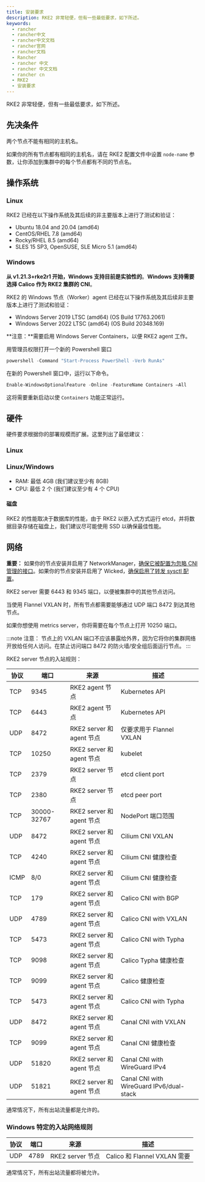 ```yaml
---
title: 安装要求
description: RKE2 非常轻便，但有一些最低要求，如下所述。
keywords:
  - rancher
  - rancher中文
  - rancher中文文档
  - rancher官网
  - rancher文档
  - Rancher
  - rancher 中文
  - rancher 中文文档
  - rancher cn
  - RKE2
  - 安装要求
---
```


RKE2 非常轻便，但有一些最低要求，如下所述。

## 先决条件

两个节点不能有相同的主机名。

如果你的所有节点都有相同的主机名，请在 RKE2 配置文件中设置 `node-name` 参数，让你添加到集群中的每个节点都有不同的节点名。

## 操作系统

### Linux

RKE2 已经在以下操作系统及其后续的非主要版本上进行了测试和验证：

- Ubuntu 18.04 and 20.04 (amd64)
- CentOS/RHEL 7.8 (amd64)
- Rocky/RHEL 8.5 (amd64)
- SLES 15 SP3, OpenSUSE, SLE Micro 5.1 (amd64)

### Windows

**从 v1.21.3+rke2r1 开始，Windows 支持目前是实验性的**。**Windows 支持需要选择 Calico 作为 RKE2 集群的 CNI**。

RKE2 的 Windows 节点（Worker）agent 已经在以下操作系统及其后续非主要版本上进行了测试和验证：

- Windows Server 2019 LTSC (amd64) (OS Build 17763.2061)
- Windows Server 2022 LTSC (amd64) (OS Build 20348.169)

**注意：**需要启用 Windows Server Containers，以便 RKE2 agent 工作。

用管理员权限打开一个新的 Powershell 窗口

```powershell
powershell -Command "Start-Process PowerShell -Verb RunAs"
```

在新的 Powershell 窗口中，运行以下命令。

```powershell
Enable-WindowsOptionalFeature -Online -FeatureName Containers –All
```

这将需要重新启动以使 `Containers` 功能正常运行。

## 硬件

硬件要求根据你的部署规模而扩展。这里列出了最低建议：

### Linux

### Linux/Windows

- RAM: 最低 4GB (我们建议至少有 8GB)
- CPU: 最低 2 个 (我们建议至少有 4 个 CPU)

#### 磁盘

RKE2 的性能取决于数据库的性能，由于 RKE2 以嵌入式方式运行 etcd，并将数据目录存储在磁盘上，我们建议尽可能使用 SSD 以确保最佳性能。

## 网络

**重要：** 如果你的节点安装并启用了 NetworkManager，[确保它被配置为忽略 CNI 管理的接口](/docs/rke2/known_issues/#networkmanager)。如果你的节点安装并启用了 Wicked，[确保启用了转发 sysctl 配置](https://docs.rke2.io/known_issues/#wicked)。

RKE2 server 需要 6443 和 9345 端口，以便被集群中的其他节点访问。

当使用 Flannel VXLAN 时，所有节点都需要能够通过 UDP 端口 8472 到达其他节点。

如果你想使用 metrics server，你将需要在每个节点上打开 10250 端口。

:::note 注意：
节点上的 VXLAN 端口不应该暴露给外界，因为它将你的集群网络开放给任何人访问。在禁止访问端口 8472 的防火墙/安全组后面运行节点。
:::

RKE2 server 节点的入站规则：

| 协议 | 端口        | 来源                      | 描述                                     |
| ---- | ----------- | ------------------------- | ---------------------------------------- |
| TCP  | 9345        | RKE2 agent 节点           | Kubernetes API                           |
| TCP  | 6443        | RKE2 agent 节点           | Kubernetes API                           |
| UDP  | 8472        | RKE2 server 和 agent 节点 | 仅要求用于 Flannel VXLAN                 |
| TCP  | 10250       | RKE2 server 和 agent 节点 | kubelet                                  |
| TCP  | 2379        | RKE2 server 节点          | etcd client port                         |
| TCP  | 2380        | RKE2 server 节点          | etcd peer port                           |
| TCP  | 30000-32767 | RKE2 server 和 agent 节点 | NodePort 端口范围                        |
| UDP  | 8472        | RKE2 server 和 agent 节点 | Cilium CNI VXLAN                         |
| TCP  | 4240        | RKE2 server 和 agent 节点 | Cilium CNI 健康检查                      |
| ICMP | 8/0         | RKE2 server 和 agent 节点 | Cilium CNI 健康检查                      |
| TCP  | 179         | RKE2 server 和 agent 节点 | Calico CNI with BGP                      |
| UDP  | 4789        | RKE2 server 和 agent 节点 | Calico CNI with VXLAN                    |
| TCP  | 5473        | RKE2 server 和 agent 节点 | Calico CNI with Typha                    |
| TCP  | 9098        | RKE2 server 和 agent 节点 | Calico Typha 健康检查                    |
| TCP  | 9099        | RKE2 server 和 agent 节点 | Calico 健康检查                          |
| TCP  | 5473        | RKE2 server 和 agent 节点 | Calico CNI with Typha                    |
| UDP  | 8472        | RKE2 server 和 agent 节点 | Canal CNI with VXLAN                     |
| TCP  | 9099        | RKE2 server 和 agent 节点 | Canal CNI 健康检查                       |
| UDP  | 51820       | RKE2 server 和 agent 节点 | Canal CNI with WireGuard IPv4            |
| UDP  | 51821       | RKE2 server 和 agent 节点 | Canal CNI with WireGuard IPv6/dual-stack |

通常情况下，所有出站流量都是允许的。

### Windows 特定的入站网络规则

| 协议 | 端口 | 来源             | 描述                         |
| ---- | ---- | ---------------- | ---------------------------- |
| UDP  | 4789 | RKE2 server 节点 | Calico 和 Flannel VXLAN 需要 |

通常情况下，所有出站流量都将被允许。
